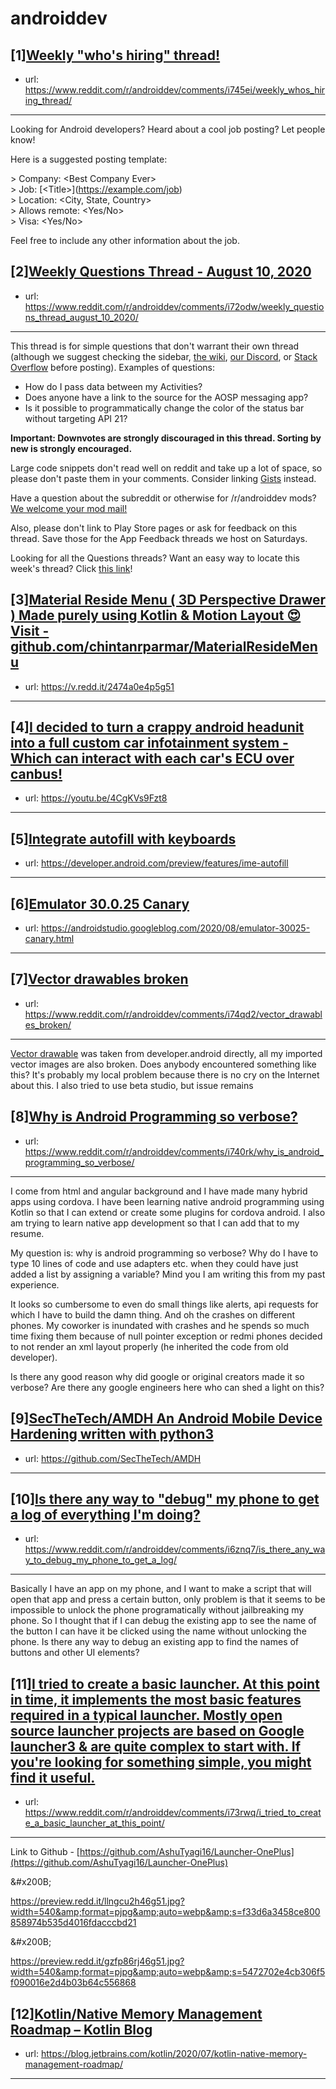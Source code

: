 # androiddev
## [1][Weekly "who's hiring" thread!](https://www.reddit.com/r/androiddev/comments/i745ei/weekly_whos_hiring_thread/)
- url: https://www.reddit.com/r/androiddev/comments/i745ei/weekly_whos_hiring_thread/
---
Looking for Android developers? Heard about a cool job posting? Let people know!

Here is a suggested posting template:

&gt; Company: &lt;Best Company Ever&gt;  
&gt; Job: [&lt;Title&gt;]\(https://example.com/job)  
&gt; Location: &lt;City, State, Country&gt;  
&gt; Allows remote: &lt;Yes/No&gt;  
&gt; Visa: &lt;Yes/No&gt;  

Feel free to include any other information about the job.
## [2][Weekly Questions Thread - August 10, 2020](https://www.reddit.com/r/androiddev/comments/i72odw/weekly_questions_thread_august_10_2020/)
- url: https://www.reddit.com/r/androiddev/comments/i72odw/weekly_questions_thread_august_10_2020/
---
This thread is for simple questions that don't warrant their own thread (although we suggest checking the sidebar, [the wiki](http://www.reddit.com/r/androiddev/wiki/), [our Discord](https://discord.gg/D2cNrqX), or [Stack Overflow](http://stackoverflow.com) before posting). Examples of questions:

* How do I pass data between my Activities?
* Does anyone have a link to the source for the AOSP messaging app?
* Is it possible to programmatically change the color of the status bar without targeting API 21?

**Important: Downvotes are strongly discouraged in this thread. Sorting by new is strongly encouraged.**

Large code snippets don't read well on reddit and take up a lot of space, so please don't paste them in your comments. Consider linking [Gists](https://gist.github.com) instead.

Have a question about the subreddit or otherwise for /r/androiddev mods? [We welcome your mod mail!](http://www.reddit.com/message/compose?to=%2Fr%2Fandroiddev)

Also, please don't link to Play Store pages or ask for feedback on this thread. Save those for the App Feedback threads we host on Saturdays.

Looking for all the Questions threads? Want an easy way to locate this week's thread? Click [this link](https://www.reddit.com/r/androiddev/search?q=title%3A%22questions+thread%22+author%3A%22AutoModerator%22&amp;restrict_sr=on&amp;sort=new&amp;t=all)!
## [3][Material Reside Menu ( 3D Perspective Drawer ) Made purely using Kotlin &amp; Motion Layout 😍 Visit - github.com/chintanrparmar/MaterialResideMenu](https://www.reddit.com/r/androiddev/comments/i72par/material_reside_menu_3d_perspective_drawer_made/)
- url: https://v.redd.it/2474a0e4p5g51
---

## [4][I decided to turn a crappy android headunit into a full custom car infotainment system - Which can interact with each car's ECU over canbus!](https://www.reddit.com/r/androiddev/comments/i6p90l/i_decided_to_turn_a_crappy_android_headunit_into/)
- url: https://youtu.be/4CgKVs9Fzt8
---

## [5][Integrate autofill with keyboards](https://www.reddit.com/r/androiddev/comments/i72v0p/integrate_autofill_with_keyboards/)
- url: https://developer.android.com/preview/features/ime-autofill
---

## [6][Emulator 30.0.25 Canary](https://www.reddit.com/r/androiddev/comments/i6zf2i/emulator_30025_canary/)
- url: https://androidstudio.googleblog.com/2020/08/emulator-30025-canary.html
---

## [7][Vector drawables broken](https://www.reddit.com/r/androiddev/comments/i74qd2/vector_drawables_broken/)
- url: https://www.reddit.com/r/androiddev/comments/i74qd2/vector_drawables_broken/
---
[Vector drawable](https://i.imgur.com/UUUWEvz.png) was taken from developer.android directly, all my imported vector images are also broken. Does anybody encountered something like this? It's probably my local problem because there is no cry on the Internet about this. I also tried to use beta studio, but issue remains
## [8][Why is Android Programming so verbose?](https://www.reddit.com/r/androiddev/comments/i740rk/why_is_android_programming_so_verbose/)
- url: https://www.reddit.com/r/androiddev/comments/i740rk/why_is_android_programming_so_verbose/
---
I come from html and angular background and I have made many hybrid apps using cordova. I have been learning native android programming using Kotlin so that I can extend or create some plugins for cordova android. I also am trying to learn native app development so that I can add that to my resume.

My question is: why is android programming so verbose? Why do I have to type 10 lines of code and use adapters etc. when they could have just added a list by assigning a variable? Mind you I am writing this from my past experience.

It looks so cumbersome to even do small things like alerts, api requests for which I have to build the damn thing. And oh the crashes on different phones. My coworker is inundated with crashes and he spends so much time fixing them because of null pointer exception or redmi phones decided to not render an xml layout properly (he inherited the code from old developer). 

Is there any good reason why did google or original creators made it so verbose? Are there any google engineers here who can shed a light on this?
## [9][SecTheTech/AMDH An Android Mobile Device Hardening written with python3](https://www.reddit.com/r/androiddev/comments/i73u8v/secthetechamdh_an_android_mobile_device_hardening/)
- url: https://github.com/SecTheTech/AMDH
---

## [10][Is there any way to "debug" my phone to get a log of everything I'm doing?](https://www.reddit.com/r/androiddev/comments/i6znq7/is_there_any_way_to_debug_my_phone_to_get_a_log/)
- url: https://www.reddit.com/r/androiddev/comments/i6znq7/is_there_any_way_to_debug_my_phone_to_get_a_log/
---
Basically I have an app on my phone, and I want to make a script that will open that app and press a certain button, only problem is that it seems to be impossible to unlock the phone programatically without jailbreaking my phone. So I thought that if I can debug the existing app to see the name of the button I can have it be clicked using the name without unlocking the phone. Is there any way to debug an existing app to find the names of buttons and other UI elements?
## [11][I tried to create a basic launcher. At this point in time, it implements the most basic features required in a typical launcher. Mostly open source launcher projects are based on Google launcher3 &amp; are quite complex to start with. If you're looking for something simple, you might find it useful.](https://www.reddit.com/r/androiddev/comments/i73rwq/i_tried_to_create_a_basic_launcher_at_this_point/)
- url: https://www.reddit.com/r/androiddev/comments/i73rwq/i_tried_to_create_a_basic_launcher_at_this_point/
---
Link to Github - [https://github.com/AshuTyagi16/Launcher-OnePlus](https://github.com/AshuTyagi16/Launcher-OnePlus)  


&amp;#x200B;

https://preview.redd.it/llngcu2h46g51.jpg?width=540&amp;format=pjpg&amp;auto=webp&amp;s=f33d6a3458ce800858974b535d4016fdacccbd21

&amp;#x200B;

https://preview.redd.it/gzfp86rj46g51.jpg?width=540&amp;format=pjpg&amp;auto=webp&amp;s=5472702e4cb306f5f090016e2d4b03b64c556868
## [12][Kotlin/Native Memory Management Roadmap – Kotlin Blog](https://www.reddit.com/r/androiddev/comments/i70dva/kotlinnative_memory_management_roadmap_kotlin_blog/)
- url: https://blog.jetbrains.com/kotlin/2020/07/kotlin-native-memory-management-roadmap/
---

